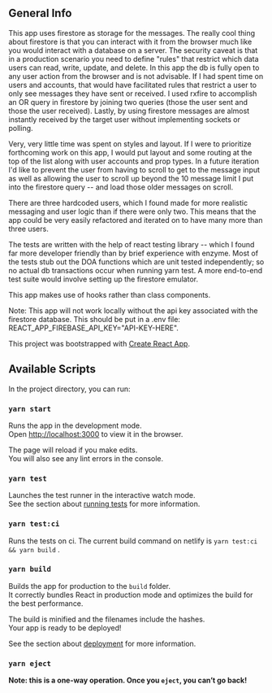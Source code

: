 ## General Info

This app uses firestore as storage for the messages. The really cool thing about firestore is that you can interact with it from the browser much like you would interact with a database on a server. The security caveat is that in a production scenario you need to define "rules" that restrict which data users can read, write, update, and delete. In this app the db is fully open to any user action from the browser and is not advisable. If I had spent time on users and accounts, that would have facilitated rules that restrict a user to only see messages they have sent or received. I used rxfire to accomplish an OR query in firestore by joining two queries (those the user sent and those the user received). Lastly, by using firestore messages are almost instantly received by the target user without implementing sockets or polling.

Very, very little time was spent on styles and layout. If I were to prioritize forthcoming work on this app, I would put layout and some routing at the top of the list along with user accounts and prop types. In a future iteration I'd like to prevent the user from having to scroll to get to the message input as well as allowing the user to scroll up beyond the 10 message limit I put into the firestore query -- and load those older messages on scroll.

There are three hardcoded users, which I found made for more realistic messaging and user logic than if there were only two. This means that the app could be very easily refactored and iterated on to have many more than three users.

The tests are written with the help of react testing library -- which I found far more developer friendly than by brief experience with enzyme. Most of the tests stub out the DOA functions which are unit tested independently; so no actual db transactions occur when running yarn test. A more end-to-end test suite would involve setting up the firestore emulator.

This app makes use of hooks rather than class components.

Note: This app will not work locally without the api key associated with the firestore database. This should be put in a .env file: REACT_APP_FIREBASE_API_KEY="API-KEY-HERE".

This project was bootstrapped with [Create React App](https://github.com/facebook/create-react-app).

## Available Scripts

In the project directory, you can run:

### `yarn start`

Runs the app in the development mode.<br />
Open [http://localhost:3000](http://localhost:3000) to view it in the browser.

The page will reload if you make edits.<br />
You will also see any lint errors in the console.

### `yarn test`

Launches the test runner in the interactive watch mode.<br />
See the section about [running tests](https://facebook.github.io/create-react-app/docs/running-tests) for more information.

### `yarn test:ci`

Runs the tests on ci. The current build command on netlify is `yarn test:ci && yarn build` .<br />

### `yarn build`

Builds the app for production to the `build` folder.<br />
It correctly bundles React in production mode and optimizes the build for the best performance.

The build is minified and the filenames include the hashes.<br />
Your app is ready to be deployed!

See the section about [deployment](https://facebook.github.io/create-react-app/docs/deployment) for more information.

### `yarn eject`

**Note: this is a one-way operation. Once you `eject`, you can’t go back!**
